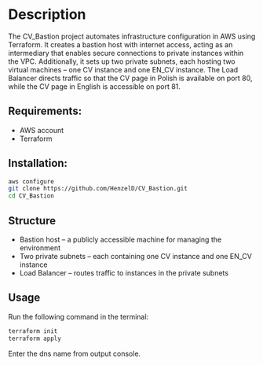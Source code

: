 # Description
The CV_Bastion project automates infrastructure configuration in AWS using Terraform. It creates a bastion host with internet access, acting as an intermediary that enables secure connections to private instances within the VPC. Additionally, it sets up two private subnets, each hosting two virtual machines – one CV instance and one EN_CV instance. The Load Balancer directs traffic so that the CV page in Polish is available on port 80, while the CV page in English is accessible on port 81.

## Requirements:
- AWS account 
- Terraform
## Installation:
```bash
aws configure
git clone https://github.com/HenzelD/CV_Bastion.git
cd CV_Bastion
```
## Structure
- Bastion host – a publicly accessible machine for managing the environment
- Two private subnets – each containing one CV instance and one EN_CV instance
- Load Balancer – routes traffic to instances in the private subnets
## Usage
Run the following command in the terminal:
```bash
terraform init
terraform apply 
```
Enter the dns name from output console.






